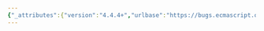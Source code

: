 ```yaml
---
{"_attributes":{"version":"4.4.4+","urlbase":"https://bugs.ecmascript.org/","maintainer":"dherman@mozilla.com"},"bug":{"bug_id":3824,"creation_ts":"2015-02-11 16:54:00 -0800","short_desc":"chapter 9: misc editorial","delta_ts":"2015-02-12 12:17:40 -0800","product":"Draft for 6th Edition","component":"editorial issue","version":"Rev 32: February 2, 2015 Draft","rep_platform":"All","op_sys":"All","bug_status":"RESOLVED","resolution":"FIXED","priority":"Normal","bug_severity":"normal","everconfirmed":true,"reporter":{"uid":"jmdyck","name":"Michael Dyck"},"assigned_to":{"uid":"allen","name":"Allen Wirfs-Brock"},"long_desc":[{"commentid":12315,"comment_count":0,"who":{"uid":"jmdyck","name":"Michael Dyck"},"bug_when":"2015-02-11 16:54:18 -0800","thetext":"----------------------------------------\nIn 9.2.2.1 \"PrepareForOrdinaryCall( F, newTarget )\":\n\n{1}\n9.2.2.1 / step 12:\nNOTE Any exception objects produced by NewFunctionEnvironment are associated\nwith /callerReam/.\n\n    s|callerReam|callerRealm|\n\n----------------------------------------\nIn 9.2.2.2 \"OrdinaryCallBindThis ( F, calleeContext, thisArgument )\":\n\n{2}\n9.2.2.2 / step 4:\nLet /localEnv/ to be the LexicalEnvironment of /calleeContext/.\n\n    Delete \"to\"\n\n----------------------------------------\nIn 9.2.3 \"[[Construct]] ( argumentsList, newTarget)\":\n\n{3}\n9.2.3 / step 8:\nAssert: /calleeContext/ is now the active execution context.\n\n    s|active|running|\n\n{4}\n9.2.3 / step 16:\nReturn the result of calling the GetThisBinding concrete method of /envRec/'s\nwith no arguments\n\n    Delete apostrophe-s\n\n----------------------------------------\nIn 9.2.6 \"FunctionCreate (...) Abstract Operation\":\n\n{5}\n9.2.6 / header:\n\n    At the end of the parameter list, insert \"functionPrototype\"\n\n----------------------------------------\nIn 9.2.9 \"MakeConstructor (F, writablePrototype, prototype) Abstract Operation\":\n\n{6}\n9.2.9 / step 2:\nAssert: /F/ has a [[Constructor]] internal method.\n\n    s|Constructor|Construct|\n\n----------------------------------------\nIn 9.2.13 \"FunctionDeclarationInstantiation(...) Abstract Operation\":\n\n{7}\n9.2.13 / step 26.e:\nLet /instantiatedVarNames/ be a new emptyList.\n\n    s|emptyList|empty List|\n\n----------------------------------------\nIn 9.3.3 \"CreateBuiltinFunction(...) Abstract Operation\":\n\n{8}\n9.3.3 / preamble:\nThe abstract operation CreateBuiltinFunction takes arguments /realm/,\n/prototype/, and /steps/. The optional argument /internalSlotsList/\nis a List of the names of additional internal slot that must be defined ...\n\n    s|slot|slots|\n\n----------------------------------------\nIn 9.4.1.4 \"BoundFunctionClone ( function ) Abstract Operation\":\n\n{9}\n9.4.1.4 / para 1:\nThe abstract operation BoundFunctionClone is called with argument\n/function/ it performs the following steps:\n\n    s| it|. It|\n\n----------------------------------------\nIn 9.4.2.2 \"ArrayCreate(length, proto) Abstract Operation\":\n\n{10}\n9.4.2.2 / step 7:\nSet the [[DefineOwnProperty]] internal method of /A/ as specified in 0.\n\n    s|0|9.4.2.1|\n\n----------------------------------------\nIn 9.4.2.3 \"ArraySpeciesCreate(originalArray, length) Abstract Operation\":\n\n{11}\n9.4.2.3 / step 4.d:\nIf Type(C) is Object, then\n\n    Italicize \"C\"\n\n----------------------------------------\nIn 9.4.3.5 \"StringCreate( value, prototype) Abstract Operation\":\n\n{12}\n9.4.3.5 / \n\n    Between steps 6 and 7, insert\n        Set the [[HasProperty]] internal method of /S/ as specified in 9.4.3.2.\n\n----------------------------------------\nIn 9.4.4.1 \"[[GetOwnProperty]] (P)\":\n\n{13}\n9.4.4.1 / step 7:\nIf the value of /isMapped/ is true, then\n\n    Put 'true' in bold.\n\n----------------------------------------\nIn 9.4.4.6 \"CreateUnmappedArgumentsObject(argumentsList) Abstract Operation\":\n\n{14}\n9.4.4.6 / step 6.a:\nLet /val/ be the element of /argumentsList/[/index/].\n\n    Delete \"the element of\"\n\n----------------------------------------\nIn 9.4.4.7 \"CreateMappedArgumentsObject ( ... ) Abstract Operation\":\n\n{15}\n9.4.4.7 / step 15.a:\nLet /val/ be the element of /argumentsList/[/index/].\n\n    Delete \"the element of\"\n\n{16}\n9.4.4.7 / step 20.a:\nLet /name/ be the element of /parameterNames/[/index/].\n\n    Delete \"the element of\"\n\n----------------------------------------\nIn 9.4.5.2 \"[[HasProperty]](P)\":\n\n{17+18}\n9.4.5.2 / step 3.c.{iii,iv}:\nIf IsInteger(/index/) is *false*, return *false*\nIf /index/ = -0, return *false*.\n\n    s|index|numericIndex|\n\n----------------------------------------\nIn 9.4.5.8 \"IntegerIndexedObjectCreate (...) Abstract Operation\":\n\n{19}\n9.4.5.8 / step 3:\nSet the [[GetOwnProperty]] internal method of /A/ as specified in 0.\n\n    s|0|9.4.5.1|\n\n{20}\n9.4.5.8 /\n\n    Between steps 3 and 4, insert:\n        Set the [[HasProperty]] internal method of /A/ as specified in 9.4.5.2.\n\n{21}\n9.4.5.8 / step 4:\nSet the [[DefineOwnProperty]] internal method of /A/ as specified in 9.4.5.2.\n\n    s|9.4.5.2|9.4.5.3|\n\n----------------------------------------\nIn 9.4.6.8 \"[[Get]] (P, Receiver)\":\n\n{22+23}\n9.4.6.8 / step 11+12:\nAssert: /targetModul/e is not *undefined*.\nLet /targetEnvRec/ be /targetModul/e.[[Environment]]'s environment record.\n\n    In \"targetModule\", the final \"e\" is upright, should be italic.\n\n----------------------------------------\nIn 9.4.6.12 \"[[OwnPropertyKeys]] ( )\":\n\n{24}\n9.4.6.12 / preamble:\nWhen the [[OwnPropertyKeys]] internal method of a namespace module exotic\nobject /O/ is called the following steps are taken:\n\n    s|namespace module|module namespace|\n\n{25+26}\n9.4.6.12 / step 2:\nLet /symbolKeys/ the result of calling ... on /O/ passing /no/ arguments.\n\n    Insert \"be\" before \"the result\"\n    De-italicize \"no\"\n\n----------------------------------------\nIn 9.4.6.13 \"ModuleNamespaceCreate (module, exports)\":\n\n{27}\n9.4.6.13 / step 3:\nAssert: /realm/ is a Realm Record.\n\n    'realm' is undefined and unused, so just delete the step.\n\n----------------------------------------\nIn 9.5.1 \"[[GetPrototypeOf]] ( )\":\n\n{28}\n9.5.1 / bullet 2:\nIf the target object is not extensible, [[GetPrototypeOf]] applied to the proxy\nobject must return the same value as [[GetPrototypeOf] applied to ...\n\n    Insert missing right-square-bracket.\n\n----------------------------------------\nIn 9.5.12 \"[[OwnPropertyKeys]] ( )\":\n\n{29}\n9.5.12 / step 18.a:\nLet /desc/ the result of calling the [[GetOwnProperty]] internal method ...\n\n    Insert \"be\" before \"the result\"\n\nXXXXXXXXXXXXXXXXXXXXXXXXXXXXXXXXXXXXXXXXXXXXXXXXXXXXXXXXXXXXXXXXXXXXXXXXXXXXXXXX"},{"commentid":12349,"comment_count":1,"who":{"uid":"allen","name":"Allen Wirfs-Brock"},"bug_when":"2015-02-11 19:15:47 -0800","thetext":"fixed in rev33 editor's draft"},{"commentid":12446,"comment_count":2,"who":{"uid":"allen","name":"Allen Wirfs-Brock"},"bug_when":"2015-02-12 12:17:40 -0800","thetext":"fixed in rev33"}]}}
---
```

